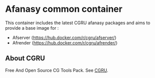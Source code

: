 # Afanasy common container

This container includes the latest CGRU afanasy packages and aims to provide a base image for :

* Afserver (https://hub.docker.com/r/cgru/afserver/)
* Afrender (https://hub.docker.com/r/cgru/afrender/)

## About CGRU

Free And Open Source CG Tools Pack. See [CGRU](http://cgru.info/).